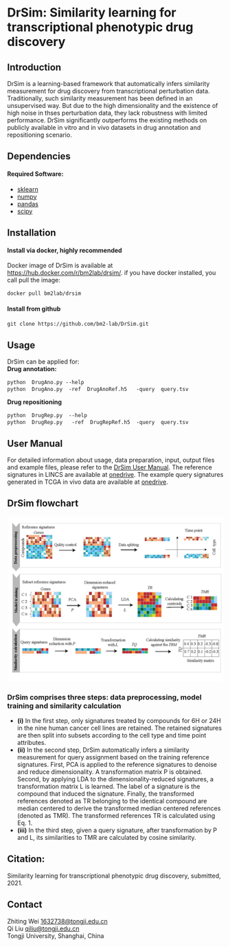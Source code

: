 # **DrSim: Similarity learning for transcriptional phenotypic drug discovery**  
## Introduction
DrSim is a learning-based framework that automatically infers similarity measurement for drug discovery from transcriptional perturbation data. Traditionally, such similarity measurement has been defined in an unsupervised way. But due to the high dimensionality and the existence of high noise in thses perturbation data, they lack robustness with limited performance. DrSim significantly outperforms the existing methods on publicly available in vitro and in vivo datasets in drug annotation and repositioning scenario.
## Dependencies
#### Required Software:
* [sklearn](https://scikit-learn.org/stable/index.html/)
* [numpy](https://numpy.org/)
* [pandas](https://pandas.pydata.org/)
* [scipy](https://www.scipy.org/)   

## Installation
#### Install via docker, highly recommended
Docker image of DrSim is available at https://hub.docker.com/r/bm2lab/drsim/.
if you have docker installed, you call pull the image:  

    docker pull bm2lab/drsim

#### Install from github   

    git clone https://github.com/bm2-lab/DrSim.git  
    
## Usage
DrSim can be applied for:  
**Drug annotation:**    

    python  DrugAno.py --help
    python  DrugAno.py  -ref  DrugAnoRef.h5   -query  query.tsv
    
**Drug repositioning**    

    python  DrugRep.py  --help
    python  DrugRep.py   -ref  DrugRepRef.h5  -query  query.tsv
    
## User Manual
For detailed information about usage, data preparation, input, output files and example files, please refer to the [DrSim User Manual](/doc/DrSim_User_Manual.md). The reference signatures in LINCS are available at [onedrive](https://tongjieducn-my.sharepoint.com/:f:/g/personal/1810546_tongji_edu_cn/EilBAh48yfNCmgXZGu1kF5AB845goXLHllwhg1Q8d9akjg?e=pusKSM). The example query signatures generated in TCGA in vivo data are available at [onedrive](https://tongjieducn-my.sharepoint.com/:f:/g/personal/1810546_tongji_edu_cn/EsGz1_ulnkBOr4KIW3RIw04BNkB01ShvpfL5aNnosFrfCw?e=hJi0N9).
 
## DrSim flowchart
![](workflow.png)<!-- -->
### **DrSim** comprises three steps: data preprocessing, model training and similarity calculation
* **(i)** In the first step, only signatures treated by compounds for 6H or 24H in the nine human cancer cell lines are retained. The retained signatures are then split into subsets according to the cell type and time point attributes. 
*  **(ii)** In the second step, DrSim automatically infers a similarity measurement for query assignment based on the training reference signatures. First, PCA is applied to the reference signatures to denoise and reduce dimensionality. A transformation matrix P is obtained. Second, by applying LDA to the dimensionality-reduced signatures, a transformation matrix L is learned. The label of a signature is the compound that induced the signature. Finally, the transformed references denoted as TR belonging to the identical compound are median centered to derive the transformed median centered references (denoted as TMR). The transformed references TR is calculated using Eq. 1. 
*  **(iii)** In the third step, given a query signature, after transformation by P and L, its similarities to TMR are calculated by cosine similarity.
 

## Citation:
Similarity learning for transcriptional phenotypic drug discovery, submitted, 2021.

## Contact
Zhiting Wei 1632738@tongji.edu.cn  
Qi Liu qiliu@tongji.edu.cn  
Tongji University, Shanghai, China
    
    
    
    
    
    
    
    
    
    
    
    
    
    
    
    
    
    


